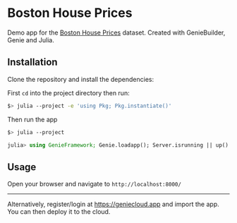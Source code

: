 # Boston House Prices

Demo app for the [Boston House Prices](https://www.kaggle.com/datasets/vikrishnan/boston-house-prices) dataset. Created with GenieBuilder, Genie
and Julia.

## Installation

Clone the repository and install the dependencies:

First `cd` into the project directory then run:

```bash
$> julia --project -e 'using Pkg; Pkg.instantiate()'
```

Then run the app

```bash
$> julia --project
```

```julia
julia> using GenieFramework; Genie.loadapp(); Server.isrunning || up() # start server
```

## Usage

Open your browser and navigate to `http://localhost:8000/`

---

Alternatively, register/login at <https://geniecloud.app> and import the app. You can then deploy it to the cloud.